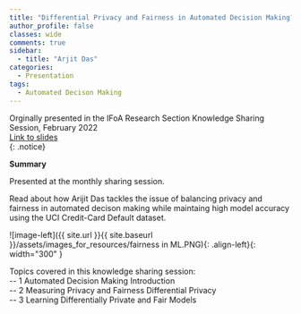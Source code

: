 ```yaml
---
title: "Differential Privacy and Fairness in Automated Decision Making?"
author_profile: false 
classes: wide
comments: true
sidebar:
  - title: "Arjit Das"
categories:
  - Presentation
tags:
  - Automated Decison Making 
---
```


Orginally presented in the IFoA Research Section Knowledge Sharing Session, February 2022<br>
[Link to slides](https://github.com/IFoADataScienceResearch/IFoADataScienceResearch.github.io/blob/master/assets/pdfs/knowledge_sharing/Differential%20Privacy%20and%20Fairness%20in%20Machine%20Learning.pdf)<br>
{: .notice}

<b> Summary </b>

Presented at the monthly sharing session. 

Read about how Arijit Das tackles the issue of balancing privacy and fairness in automated decison making while maintaing high model accuracy using the UCI Credit-Card Default dataset. <br>


![image-left]({{ site.url }}{{ site.baseurl }}/assets/images_for_resources/fairness in ML.PNG){: .align-left}{: width="300" } <br>

Topics covered in this knowledge sharing session:<br>
-- 1 Automated Decision Making Introduction<br>
-- 2 Measuring Privacy and Fairness Differential Privacy<br>
-- 3 Learning Differentially Private and Fair Models<br>

